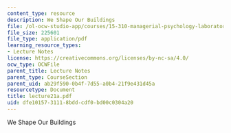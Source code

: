 ```yaml
---
content_type: resource
description: We Shape Our Buildings
file: /ol-ocw-studio-app/courses/15-310-managerial-psychology-laboratory-spring-2003/dfe1015731118bddcdf0bd00c0304a20_lecture21a.pdf
file_size: 225601
file_type: application/pdf
learning_resource_types:
- Lecture Notes
license: https://creativecommons.org/licenses/by-nc-sa/4.0/
ocw_type: OCWFile
parent_title: Lecture Notes
parent_type: CourseSection
parent_uid: ab29f590-0b4f-7d55-a0b4-21f9e431d45a
resourcetype: Document
title: lecture21a.pdf
uid: dfe10157-3111-8bdd-cdf0-bd00c0304a20
---
```

We Shape Our Buildings